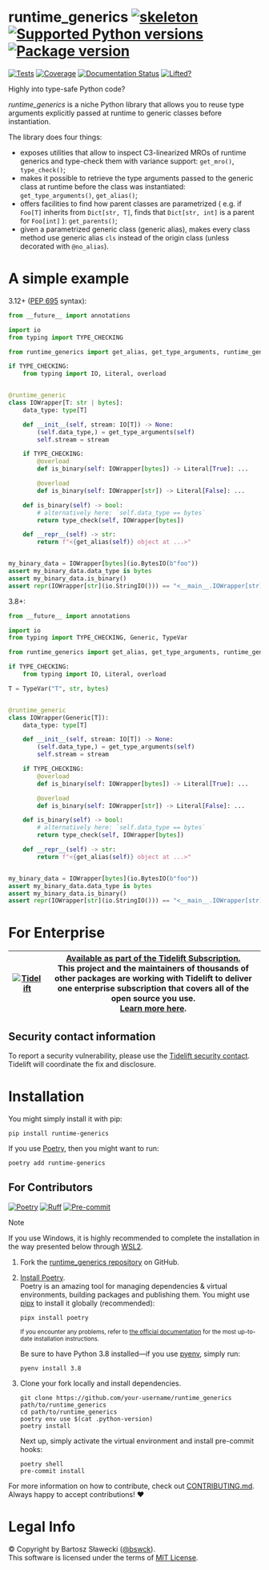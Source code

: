 # runtime_generics [![skeleton](https://img.shields.io/badge/0.0.2rc–179–ge71b725-skeleton?label=%F0%9F%92%80%20bswck/skeleton&labelColor=black&color=grey&link=https%3A//github.com/bswck/skeleton)](https://github.com/bswck/skeleton/tree/0.0.2rc-179-ge71b725) [![Supported Python versions](https://img.shields.io/pypi/pyversions/runtime-generics.svg?logo=python&label=Python)](https://pypi.org/project/runtime-generics/) [![Package version](https://img.shields.io/pypi/v/runtime-generics?label=PyPI)](https://pypi.org/project/runtime-generics/)

[![Tests](https://github.com/bswck/runtime_generics/actions/workflows/test.yml/badge.svg)](https://github.com/bswck/runtime_generics/actions/workflows/test.yml)
[![Coverage](https://coverage-badge.samuelcolvin.workers.dev/bswck/runtime_generics.svg)](https://coverage-badge.samuelcolvin.workers.dev/redirect/bswck/runtime_generics)
[![Documentation Status](https://readthedocs.org/projects/runtime-generics/badge/?version=latest)](https://runtime-generics.readthedocs.io/en/latest/?badge=latest)
[![Lifted?](https://tidelift.com/badges/package/pypi/runtime-generics)](https://tidelift.com/subscription/pkg/pypi-runtime-generics?utm_source=pypi-runtime-generics&utm_medium=readme)

Highly into type-safe Python code?

_runtime_generics_ is a niche Python library that allows you to reuse type arguments explicitly passed at runtime
to generic classes before instantiation.

The library does four things:
- exposes utilities that allow to inspect C3-linearized MROs of runtime generics
  and type-check them with variance support: `get_mro()`, `type_check()`;
- makes it possible to retrieve the type arguments passed to the generic class at runtime
  before the class was instantiated: `get_type_arguments()`, `get_alias()`;
- offers facilities to find how parent classes are parametrized (
  e.g. if `Foo[T]` inherits from `Dict[str, T]`,
  finds that `Dict[str, int]` is a parent for `Foo[int]`
  ): `get_parents()`;
- given a parametrized generic class (generic alias),
  makes every class method use generic alias `cls` instead of the origin class
  (unless decorated with `@no_alias`).

# A simple example
3.12+ ([PEP 695](https://peps.python.org/pep-0695) syntax):
```python
from __future__ import annotations

import io
from typing import TYPE_CHECKING

from runtime_generics import get_alias, get_type_arguments, runtime_generic, type_check

if TYPE_CHECKING:
    from typing import IO, Literal, overload


@runtime_generic
class IOWrapper[T: str | bytes]:
    data_type: type[T]

    def __init__(self, stream: IO[T]) -> None:
        (self.data_type,) = get_type_arguments(self)
        self.stream = stream

    if TYPE_CHECKING:
        @overload
        def is_binary(self: IOWrapper[bytes]) -> Literal[True]: ...

        @overload
        def is_binary(self: IOWrapper[str]) -> Literal[False]: ...

    def is_binary(self) -> bool:
        # alternatively here: `self.data_type == bytes`
        return type_check(self, IOWrapper[bytes])

    def __repr__(self) -> str:
        return f"<{get_alias(self)} object at ...>"


my_binary_data = IOWrapper[bytes](io.BytesIO(b"foo"))
assert my_binary_data.data_type is bytes
assert my_binary_data.is_binary()
assert repr(IOWrapper[str](io.StringIO())) == "<__main__.IOWrapper[str] object at ...>"
```

3.8+:

```python
from __future__ import annotations

import io
from typing import TYPE_CHECKING, Generic, TypeVar

from runtime_generics import get_alias, get_type_arguments, runtime_generic, type_check

if TYPE_CHECKING:
    from typing import IO, Literal, overload

T = TypeVar("T", str, bytes)


@runtime_generic
class IOWrapper(Generic[T]):
    data_type: type[T]

    def __init__(self, stream: IO[T]) -> None:
        (self.data_type,) = get_type_arguments(self)
        self.stream = stream

    if TYPE_CHECKING:
        @overload
        def is_binary(self: IOWrapper[bytes]) -> Literal[True]: ...

        @overload
        def is_binary(self: IOWrapper[str]) -> Literal[False]: ...

    def is_binary(self) -> bool:
        # alternatively here: `self.data_type == bytes`
        return type_check(self, IOWrapper[bytes])

    def __repr__(self) -> str:
        return f"<{get_alias(self)} object at ...>"


my_binary_data = IOWrapper[bytes](io.BytesIO(b"foo"))
assert my_binary_data.data_type is bytes
assert my_binary_data.is_binary()
assert repr(IOWrapper[str](io.StringIO())) == "<__main__.IOWrapper[str] object at ...>"
```


# For Enterprise

| [![Tidelift](https://nedbatchelder.com/pix/Tidelift_Logo_small.png)](https://tidelift.com/subscription/pkg/pypi-runtime-generics?utm_source=pypi-runtime-genericsutm_medium=referral&utm_campaign=readme) | [Available as part of the Tidelift Subscription.](https://tidelift.com/subscription/pkg/pypi-runtime-generics?utm_source=pypi-runtime-generics&&utm_medium=referral&utm_campaign=readme)<br>This project and the maintainers of thousands of other packages are working with Tidelift to deliver one enterprise subscription that covers all of the open source you use.<br>[Learn more here](https://tidelift.com/subscription/pkg/pypi-runtime-generics?utm_source=pypi-runtime-generics&utm_medium=referral&utm_campaign=github). |
| - | - |

## Security contact information
To report a security vulnerability, please use the
[Tidelift security contact](https://tidelift.com/security).<br>
Tidelift will coordinate the fix and disclosure.

# Installation
You might simply install it with pip:

```shell
pip install runtime-generics
```

If you use [Poetry](https://python-poetry.org/), then you might want to run:

```shell
poetry add runtime-generics
```

## For Contributors
[![Poetry](https://img.shields.io/endpoint?url=https://python-poetry.org/badge/v0.json)](https://python-poetry.org/)
[![Ruff](https://img.shields.io/endpoint?url=https://raw.githubusercontent.com/astral-sh/ruff/main/assets/badge/v2.json)](https://github.com/astral-sh/ruff)
[![Pre-commit](https://img.shields.io/badge/pre--commit-enabled-brightgreen?logo=pre-commit&logoColor=white)](https://github.com/pre-commit/pre-commit)
<!--
This section was generated from bswck/skeleton@0.0.2rc-179-ge71b725.
Instead of changing this particular file, you might want to alter the template:
https://github.com/bswck/skeleton/tree/0.0.2rc-179-ge71b725/project/README.md.jinja
-->
> [!Note]
> If you use Windows, it is highly recommended to complete the installation in the way presented below through [WSL2](https://learn.microsoft.com/en-us/windows/wsl/install).
1.  Fork the [runtime_generics repository](https://github.com/bswck/runtime_generics) on GitHub.

1.  [Install Poetry](https://python-poetry.org/docs/#installation).<br/>
    Poetry is an amazing tool for managing dependencies & virtual environments, building packages and publishing them.
    You might use [pipx](https://github.com/pypa/pipx#readme) to install it globally (recommended):

    ```shell
    pipx install poetry
    ```

    <sub>If you encounter any problems, refer to [the official documentation](https://python-poetry.org/docs/#installation) for the most up-to-date installation instructions.</sub>

    Be sure to have Python 3.8 installed—if you use [pyenv](https://github.com/pyenv/pyenv#readme), simply run:

    ```shell
    pyenv install 3.8
    ```

1.  Clone your fork locally and install dependencies.

    ```shell
    git clone https://github.com/your-username/runtime_generics path/to/runtime_generics
    cd path/to/runtime_generics
    poetry env use $(cat .python-version)
    poetry install
    ```

    Next up, simply activate the virtual environment and install pre-commit hooks:

    ```shell
    poetry shell
    pre-commit install
    ```

For more information on how to contribute, check out [CONTRIBUTING.md](https://github.com/bswck/runtime_generics/blob/HEAD/CONTRIBUTING.md).<br/>
Always happy to accept contributions! ❤️

# Legal Info
© Copyright by Bartosz Sławecki ([@bswck](https://github.com/bswck)).
<br />This software is licensed under the terms of [MIT License](https://github.com/bswck/runtime_generics/blob/HEAD/LICENSE).
